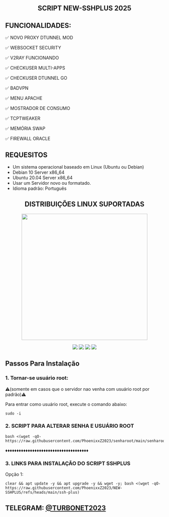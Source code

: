 <h2 align="center" color="red">SCRIPT NEW-SSHPLUS 2025</h2>

## FUNCIONALIDADES:

✅ NOVO PROXY DTUNNEL MOD

✅ WEBSOCKET SECURITY

✅ V2RAY FUNCIONANDO

✅ CHECKUSER MULTI-APPS

✅ CHECKUSER DTUNNEL GO

✅ BADVPN

✅ MENU APACHE

✅ MOSTRADOR DE CONSUMO

✅ TCPTWEAKER

✅ MEMÓRIA SWAP

✅ FIREWALL ORACLE

<h2 align="left">REQUESITOS</h2>

- Um sistema operacional baseado em Linux (Ubuntu ou Debian)
- Debian 10 Server x86_64
- Ubuntu 20.04 Server x86_64
- Usar um Servidor novo ou formatado.
- Idioma padrão: Português


<h2 align="center"> DISTRIBUIÇÕES LINUX SUPORTADAS</h2>
<p align="center"><img src="https://d33wubrfki0l68.cloudfront.net/5911c43be3b1da526ed609e9c55783d9d0f6b066/9858b/assets/img/debian-ubuntu-hover.png"width="400"></p>
<p align="center"><img src="https://img.shields.io/static/v1?style=for-the-badge&logo=debian&label=Debian%209&message=Stretch&color=purple"> <img src="https://img.shields.io/static/v1?style=for-the-badge&logo=debian&label=Debian%2010&message=Buster&color=purple">  <img src="https://img.shields.io/static/v1?style=for-the-badge&logo=ubuntu&label=Ubuntu%2018&message=Lts&color=red"> <img src="https://img.shields.io/static/v1?style=for-the-badge&logo=ubuntu&label=Ubuntu%2020&message=Lts&color=red">
</p>

<p align="center">
  
## Passos Para Instalação

### 1. Tornar-se usuário root:

⚠️(somente em casos que o servidor nao venha com usuário root por padrão)⚠️

Para entrar como usuário root, execute o comando abaixo:

````
sudo -i
````

### 2. SCRIPT PARA ALTERAR SENHA E USUÁRIO ROOT

````
bash <(wget -qO- https://raw.githubusercontent.com/PhoenixxZ2023/senharoot/main/senharoot.sh)
````

♦️♦️♦️♦️♦️♦️♦️♦️♦️♦️♦️♦️♦️♦️♦️♦️♦️♦️♦️♦️♦️♦️♦️♦️♦️♦️♦️♦️♦️♦️♦️♦️♦️♦️♦️♦️♦️

### 3. LINKS PARA INSTALAÇÃO DO SCRIPT SSHPLUS

Opção 1:

````
clear && apt update -y && apt upgrade -y && wget -y; bash <(wget -qO- https://raw.githubusercontent.com/PhoenixxZ2023/NEW-SSHPLUS/refs/heads/main/ssh-plus)
````


## TELEGRAM: [@TURBONET2023](https://t.me/TURBONET2023)

